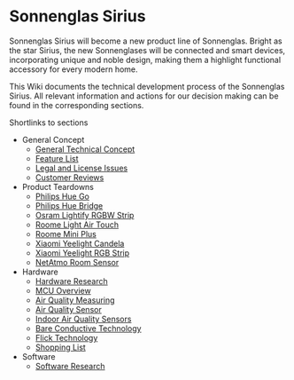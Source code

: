 # Sonnenglas Sirius

Sonnenglas Sirius will become a new product line of Sonnenglas.
Bright as the star Sirius, the new Sonnenglases will be connected and smart devices, incorporating unique and noble design, making them a highlight functional accessory for every modern home.

This Wiki documents the technical development process of the Sonnenglas Sirius. All relevant information and actions for our decision making can be found in the corresponding sections. 

Shortlinks to sections

- General Concept
    - [General Technical Concept](https://github.com/sebastn/Sonnenglas/tree/master/General/Conceptional_Research)
    - [Feature List](https://github.com/sebastn/Sonnenglas/tree/master/General/Feature_List)
    - [Legal and License Issues](https://github.com/sebastn/Sonnenglas/tree/master/General/License_and_Legal_Issues)
    - [Customer Reviews](https://github.com/sebastn/Sonnenglas/tree/master/General/Customer_Reviews)
- Product Teardowns
    - [Philips Hue Go](Teardown/Philips_Hue_Go) 
    - [Philips Hue Bridge](Teardown/Philips_Hue_Bridge)
    - [Osram Lightify RGBW Strip](Teardown/Osram_Lightify)
    - [Roome Light Air Touch](Teardown/Roome_Light_Air_Touch)
    - [Roome Mini Plus](Teardown/Roome_Mini_Plus)
    - [Xiaomi Yeelight Candela](Teardown/Yeelight_Candela)
    - [Xiaomi Yeelight RGB Strip](Teardown/Yeelight_Light_Strip)
     - [NetAtmo Room Sensor](Teardown/NetAtmo)
- Hardware
    - [Hardware Research](Hardware/Hardware_Research)
    - [MCU Overview](Hardware/MCU_Overview)
    - [Air Quality Measuring](Hardware/Air_Quality_Measuring)
    - [Air Quality Sensor](Hardware/Air_Quality_Sensor)
    - [Indoor Air Quality Sensors](Hardware/Indoor_Air_Quality_Sensors)
    - [Bare Conductive Technology](Hardware/Bare_Conductive)
    - [Flick Technology](Hardware/Flick)
    - [Shopping List](Hardware/Shopping_List)
- Software
    - [Software Research](Software/Software_Research)